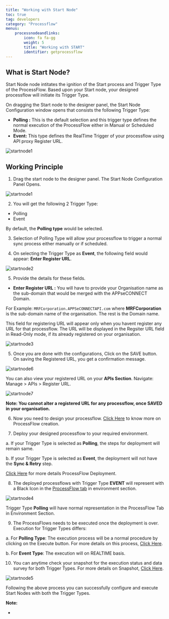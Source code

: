 ```yaml
---
title: "Working with Start Node"
toc: true
tag: developers
category: "Processflow"
menus: 
    processnodeandlinks:
        icon: fa fa-gg
        weight: 5
        title: "Working with START" 
        identifier: getprocessflow 
---
```


## What is Start Node?

Start Node node intitates the ignition of the Start process and Trigger Type of the ProcessFlow. Based upon your Start node, your designed processflow will initiate its
Trigger Type. 

On dragging the Start node to the designer panel, the Start Node Configuration window opens that consists the following Trigger Type:

- **Polling :** This is the default selection and this trigger type defines the normal execution of the ProcessFlow either in Manual or Scheduled Mode.
- **Event:**  This type defines the RealTime Trigger of your processflow using API proxy Register URL.

![startnode1](\staticfiles\processflow\media\startnode1.PNG)

## Working Principle

1) Drag the start node to the designer panel. The Start Node Configuration Panel Opens.

![startnode1](\staticfiles\processflow\media\startnode1.PNG)

2) You will get the following 2 Trigger Type:

- Polling
- Event

By default, the **Polling type** would be selected.

3) Selection of Polling Type will allow your processflow to trigger a normal sync process either manually or if scheduled.

4) On selecting the Trigger Type as **Event**, the following field would appear: **Enter Register URL**.

![startnode2](\staticfiles\processflow\media\startnode2.PNG)

5) Provide the details for these fields.

- **Enter Register URL :** You will have to provide your Organisation name as the sub-domain that would be merged with the APPseCONNECT Domain. 

For Example: `MRFCorporation.APPSeCONNECTAPI.com` where **MRFCorporation** is the sub-domain name of the organisation. The rest is the Domain name.

This field for registering URL will appear only when you havent register any URL for that processflow. The URL will be displayed in the Regsiter URL field in Read-Only mode, if its already registered on your organisation. 

![startnode3](\staticfiles\processflow\media\startnode3.PNG)

5) Once you are done with the configurations, Click on the SAVE button. On saving the Registered URL, you get a confirmation message. 

![startnode6](\staticfiles\processflow\media\startnode6.PNG)

You can also view your registered URL on your **APIs Section**. Navigate: Manage > APIs > Register URL.

![startnode7](\staticfiles\processflow\media\startnode7.PNG)

**Note: You cannot alter a registered URL for any processflow, once SAVED in your organisation.**

6) Now you need to design your processflow. [Click Here](/processflow/creating-processflow/) to know more on ProcessFlow creation.

7) Deploy your designed processflow to your required environment. 

a. If your Trigger Type is selected as **Polling**, the steps for deployment will remain same.

b. If your Trigger Type is selected as **Event**, the deployment will not have the **Sync & Retry** step.

[Click Here](/processflow/deploying-and-executing-processfloww/#deploying-processflows-to-environment) for more details ProcessFlow Deployment.

8) The deployed processflows with Trigger Type **EVENT** will represent with a Black Icon in the [ProcessFlow tab](/deployment/Environment-Management/#pre-requisites) in environment section.

![startnode4](\staticfiles\processflow\media\startnode4.PNG)

Trigger Type **Polling** will have normal representation in the ProcessFlow Tab in Environment Section. 

9) The ProcessFlows needs to be executed once the deployment is over. Execution for Trigger Types differs:

a. For **Polling Type**: The execution process will be a normal procedure by clicking on the Execute button. For more details on this process, [Click Here](/processflow/deploying-and-executing-processfloww/#executing-deployed-processflow).

b. For **Event Type**: The execution will on REALTIME basis.

10) You can anytime check your snapshot for the execution status and data survey for both Trigger Types. For more details on Snapshot, [Click Here](/processflow/snapshot-processflow/).

![startnode5](\staticfiles\processflow\media\startnode5.PNG)

Following the above process you can successfully configure and execute Start Nodes with both the Trigger Types.

**Note:**

- 






